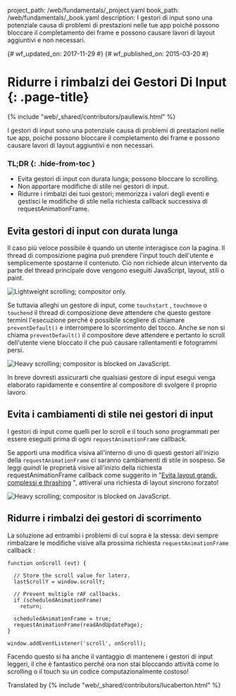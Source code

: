 project_path: /web/fundamentals/_project.yaml
book_path: /web/fundamentals/_book.yaml
description: I gestori di input sono una potenziale causa di problemi di prestazioni nelle tue app poiché possono bloccare il completamento dei frame e possono causare lavori di layout aggiuntivi e non necessari.

{# wf_updated_on: 2017-11-29 #}
{# wf_published_on: 2015-03-20 #}

# Ridurre i rimbalzi dei Gestori Di Input {: .page-title}

{% include "web/_shared/contributors/paullewis.html" %}

I gestori di input sono una potenziale causa di problemi di prestazioni nelle
tue app, poiché possono bloccare il completamento dei frame e possono causare
lavori di layout aggiuntivi e non necessari.

### TL;DR {: .hide-from-toc }

- Evita gestori di input con durata lunga; possono bloccare lo scrolling.
- Non apportare modifiche di stile nei gestori di input.
- Ridurre i rimbalzi dei tuoi gestori; memorizza i valori degli eventi e
gestisci le modifiche di stile nella richiesta callback successiva di
requestAnimationFrame.

## Evita gestori di input con durata lunga

Il caso più veloce possibile è quando un utente interagisce con la pagina.  Il
thread di composizione pagina può prendere l'input touch dell'utente e
semplicemente spostarne il contenuto. Ciò non richiede alcun intervento da parte
del thread principale dove vengono eseguiti JavaScript, layout, stili o paint.

<img src="images/debounce-your-input-handlers/compositor-scroll.jpg"
alt="Lightweight scrolling; compositor only.">

Se tuttavia alleghi un gestore di input, come `touchstart` , `touchmove` o
`touchend` il thread di composizione deve attendere che questo gestore termini
l'esecuzione perché è possibile scegliere di chiamare `preventDefault()` e
interrompere lo scorrimento del tocco. Anche se non si chiama `preventDefault()`
il compositore deve attendere e pertanto lo scroll dell'utente viene bloccato il
che può causare rallentamenti e fotogrammi persi.

<img src="images/debounce-your-input-handlers/ontouchmove.jpg" alt="Heavy
scrolling; compositor is blocked on JavaScript.">

In breve dovresti assicurarti che qualsiasi gestore di input esegui venga
elaborato rapidamente e consentire al compositore di svolgere il proprio lavoro.

## Evita i cambiamenti di stile nei gestori di input

I gestori di input come quelli per lo scroll e il touch sono programmati per
essere eseguiti prima di ogni `requestAnimationFrame` callback.

Se apporti una modifica visiva all'interno di uno di questi gestori all'inizio
della `requestAnimationFrame` ci saranno cambiamenti di stile in sospeso. Se
leggi *quindi* le proprietà visive all'inizio della richiesta
requestAnimationFrame callback come suggerito in "[Evita layout grandi,
complessi e thrashing](avoid-large-complex-layouts-and-layout-thrashing) ",
attiverai una richiesta di layout sincrono forzato!

<img src="images/debounce-your-input-handlers/frame-with-input.jpg" alt="Heavy
scrolling; compositor is blocked on JavaScript.">

## Ridurre i rimbalzi dei gestori di scorrimento

La soluzione ad entrambi i problemi di cui sopra è la stessa: devi sempre
rimbalzare le modifiche visive alla prossima richiesta `requestAnimationFrame`
callback :

```
function onScroll (evt) {

  // Store the scroll value for laterz.
  lastScrollY = window.scrollY;

  // Prevent multiple rAF callbacks.
  if (scheduledAnimationFrame)
    return;

  scheduledAnimationFrame = true;
  requestAnimationFrame(readAndUpdatePage);
}

window.addEventListener('scroll', onScroll);
```

Facendo questo si ha anche il vantaggio di mantenere i gestori di input leggeri,
il che è fantastico perché ora non stai bloccando attività come lo scrolling o
il touch su un codice computazionalmente costoso!

Translated by
{% include "web/_shared/contributors/lucaberton.html" %}
